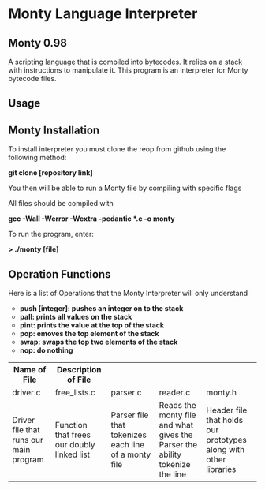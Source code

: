 <h1> Monty Language Interpreter </h1>

<h2> Monty 0.98 </h2>
<p> A scripting language that is compiled into bytecodes. It relies on a stack with instructions to manipulate it. This program is an interpreter for Monty bytecode files. <p>

<h2> Usage </h2>

<h2> Monty Installation </h2>
<p> To install interpreter you must clone the reop from github using the following method: </p>
<strong> git clone [repository link] </strong>
<p> You then will be able to run a Monty file by compiling with specific flags </p>

<p> All files should be compiled with <p> <strong> gcc -Wall -Werror -Wextra -pedantic *.c -o monty </strong>
<p> To run the program, enter: </p> <strong> > ./monty [file] </strong>

<h2> Operation Functions </h2>
<p> Here is a list of Operations that the Monty Interpreter will only understand </p>
<ul style="list-style-type:circle;">
  <li> <strong> push [integer]: <strong> pushes an integer on to the stack </li>
  <li> <strong> pall: <strong> prints all values on the stack </li>
  <li> <strong> pint: <strong> prints the value at the top of the stack </li>
  <li> <strong> pop: <strong> emoves the top element of the stack </li>
  <li> <strong> swap: <srtong> swaps the top two elements of the stack </li>
  <li> <strong> nop: <strong> do nothing </li>

</ul>



<table style="width:100%">
  <tr>
    <th> Name of File </th>
    <th> Description of File </th>
  </tr>
  <tr>
    <td> driver.c </td>
    <td> free_lists.c </td>
    <td> parser.c </td>
    <td> reader.c </td>
    <td> monty.h </td>
  </tr>
  <tr>
    <td> Driver file that runs our main program </td>
    <td> Function that frees our doubly linked list </td>
    <td> Parser file that tokenizes each line of a monty file </td>
    <td> Reads the monty file and what gives the Parser the ability tokenize the line </td>
    <td> Header file that holds our prototypes along with other libraries </td>
  </tr>
</table>